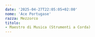 ```yaml
---
date: '2025-04-27T22:05:05+02:00'
nome: 'Ace Portugase'
razza: Mezzorco
titolo:
- Maestro di Musica (Strumenti a Corda)
---
```

